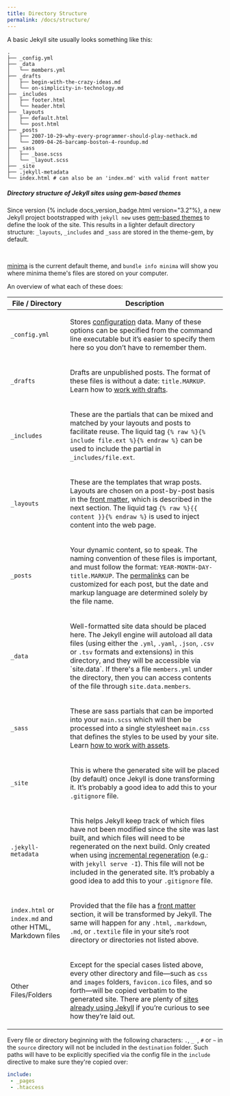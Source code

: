 ```yaml
---
title: Directory Structure
permalink: /docs/structure/
---
```

A basic Jekyll site usually looks something like this:

```
.
├── _config.yml
├── _data
│   └── members.yml
├── _drafts
│   ├── begin-with-the-crazy-ideas.md
│   └── on-simplicity-in-technology.md
├── _includes
│   ├── footer.html
│   └── header.html
├── _layouts
│   ├── default.html
│   └── post.html
├── _posts
│   ├── 2007-10-29-why-every-programmer-should-play-nethack.md
│   └── 2009-04-26-barcamp-boston-4-roundup.md
├── _sass
│   ├── _base.scss
│   └── _layout.scss
├── _site
├── .jekyll-metadata
└── index.html # can also be an 'index.md' with valid front matter
```

<div class="note">
  <h5>Directory structure of Jekyll sites using gem-based themes</h5>
  <p>
    Since version {% include docs_version_badge.html version="3.2"%}, a new Jekyll project bootstrapped with <code>jekyll new</code> uses <a href="/docs/themes/">gem-based themes</a> to define the look of the site. This results in a lighter default directory structure: <code>_layouts</code>, <code>_includes</code> and <code>_sass</code> are stored in the theme-gem, by default.
  </p>
  <br />
  <p>
     <a href="https://github.com/jekyll/minima">minima</a> is the current default theme, and <code>bundle info minima</code> will show you where minima theme's files are stored on your computer.
  </p>
</div>

An overview of what each of these does:

<div class="mobile-side-scroller">
<table>
  <thead>
    <tr>
      <th>File / Directory</th>
      <th>Description</th>
    </tr>
  </thead>
  <tbody>
    <tr>
      <td>
        <p><code>_config.yml</code></p>
      </td>
      <td>
        <p>
          Stores <a href="/docs/configuration/">configuration</a> data. Many of
          these options can be specified from the command line executable but
          it’s easier to specify them here so you don’t have to remember them.
        </p>
      </td>
    </tr>
    <tr>
      <td>
        <p><code>_drafts</code></p>
      </td>
      <td>
        <p>
          Drafts are unpublished posts. The format of these files is without a
          date: <code>title.MARKUP</code>. Learn how to <a href="/docs/posts/#drafts">
          work with drafts</a>.
        </p>
      </td>
    </tr>
    <tr>
      <td>
        <p><code>_includes</code></p>
      </td>
      <td>
        <p>
          These are the partials that can be mixed and matched by your layouts
          and posts to facilitate reuse. The liquid tag
          <code>{% raw %}{% include file.ext %}{% endraw %}</code>
          can be used to include the partial in
          <code>_includes/file.ext</code>.
        </p>
      </td>
    </tr>
    <tr>
      <td>
        <p><code>_layouts</code></p>
      </td>
      <td>
        <p>
          These are the templates that wrap posts. Layouts are chosen on a
          post-by-post basis in the
          <a href="/docs/front-matter/">front matter</a>,
          which is described in the next section. The liquid tag
          <code>{% raw %}{{ content }}{% endraw %}</code>
          is used to inject content into the web page.
        </p>
      </td>
    </tr>
    <tr>
      <td>
        <p><code>_posts</code></p>
      </td>
      <td>
        <p>
          Your dynamic content, so to speak. The naming convention of these
          files is important, and must follow the format:
          <code>YEAR-MONTH-DAY-title.MARKUP</code>.
          The <a href="/docs/permalinks/">permalinks</a> can be customized for
          each post, but the date and markup language are determined solely by
          the file name.
        </p>
      </td>
    </tr>
    <tr>
      <td>
        <p><code>_data</code></p>
      </td>
      <td>
        <p>
          Well-formatted site data should be placed here. The Jekyll engine
          will autoload all data files (using either the <code>.yml</code>,
          <code>.yaml</code>, <code>.json</code>, <code>.csv</code> or
          <code>.tsv</code> formats and extensions) in this directory,
          and they will be accessible via `site.data`. If there's a file
          <code>members.yml</code> under the directory, then you can access
          contents of the file through <code>site.data.members</code>.
        </p>
      </td>
    </tr>
    <tr>
      <td>
        <p><code>_sass</code></p>
      </td>
      <td>
        <p>
          These are sass partials that can be imported into your <code>main.scss</code>
          which will then be processed into a single stylesheet
          <code>main.css</code> that defines the styles to be used by your site.
          Learn <a href="{{ '/docs/assets/' | relative_url }}">how to work with assets</a>. 
        </p>
      </td>
    </tr>
    <tr>
      <td>
        <p><code>_site</code></p>
      </td>
      <td>
        <p>
          This is where the generated site will be placed (by default) once
          Jekyll is done transforming it. It’s probably a good idea to add this
          to your <code>.gitignore</code> file.
        </p>
      </td>
    </tr>
    <tr>
      <td>
        <p><code>.jekyll-metadata</code></p>
      </td>
      <td>
        <p>
          This helps Jekyll keep track of which files have not been modified
          since the site was last built, and which files will need to be
          regenerated on the next build. Only created when using
          <a href="/docs/configuration/incremental-regeneration/">
          incremental regeneration</a> (e.g.: with <code>jekyll serve -I</code>).
          This file will not be included in the generated site. It’s probably
          a good idea to add this to your <code>.gitignore</code> file.
        </p>
      </td>
    </tr>
    <tr>
      <td>
        <p><code>index.html</code> or <code>index.md</code> and other HTML,
        Markdown files</p>
      </td>
      <td>
        <p>
          Provided that the file has a <a href="/docs/front-matter/">front
          matter</a> section, it will be transformed by Jekyll. The same will
          happen for any <code>.html</code>, <code>.markdown</code>,
          <code>.md</code>, or <code>.textile</code> file in your site’s root
          directory or directories not listed above.
        </p>
      </td>
    </tr>
    <tr>
      <td>
        <p>Other Files/Folders</p>
      </td>
      <td>
        <p>
          Except for the special cases listed above, every other directory and 
          file—such as <code>css</code> and <code>images</code> folders,
          <code>favicon.ico</code> files, and so forth—will be copied verbatim
          to the generated site. There are plenty of <a href="/showcase/">sites
          already using Jekyll</a> if you’re curious to see how they’re laid
          out.
        </p>
      </td>
    </tr>
  </tbody>
</table>
</div>

Every file or directory beginning with the following characters: `.`, `_ `, `#` or `~` in the `source` directory will not be included in the `destination` folder. Such paths will have to be explicitly specified via the config file in the `include` directive to make sure they're copied over:

```yaml
include:
 - _pages
 - .htaccess
 ```
